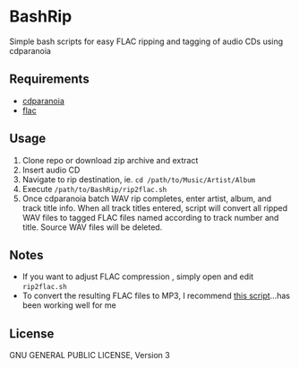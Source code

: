 # BashRip
Simple bash scripts for easy FLAC ripping and tagging of audio CDs using cdparanoia

## Requirements
- [cdparanoia](https://www.xiph.org/paranoia/index.html)
- [flac](https://xiph.org/flac/)

## Usage
1. Clone repo or download zip archive and extract
2. Insert audio CD
3. Navigate to rip destination, ie. `cd /path/to/Music/Artist/Album`
4. Execute `/path/to/BashRip/rip2flac.sh`
5. Once cdparanoia batch WAV rip completes, enter artist, album, and track title info. When all track titles entered, script will convert all ripped WAV files to tagged FLAC files named according to track number and title. Source WAV files will be deleted.

## Notes
- If you want to adjust FLAC compression , simply open and edit `rip2flac.sh`
- To convert the resulting FLAC files to MP3, I recommend [this script](https://github.com/tacvbo/yaflac2mp3/blob/master/yaflac2mp3.sh)...has been working well for me

## License
GNU GENERAL PUBLIC LICENSE, Version 3
